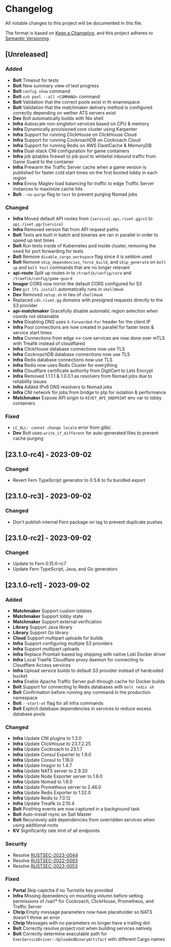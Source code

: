 # Changelog

All notable changes to this project will be documented in this file.

The format is based on [Keep a Changelog](https://keepachangelog.com/en/1.1.0/),
and this project adheres to [Semantic Versioning](https://semver.org/spec/v2.0.0.html).

## [Unreleased]

### Added

-  **Bolt** Timeout for tests
-  **Bolt** New summary view of test progress
-  **Bolt** `config show` command
-  **Bolt** `ssh pool --all <COMMAND>` command
-  **Bolt** Validation that the correct pools exist in th enamespace
-  **Bolt** Validation that the matchmaker delivery method is configured correctly depending on wether ATS servers exist
-  **Dev** Bolt automatically builds with Nix shell
-  **Infra** Autoscale non-singleton services based on CPU & memory
-  **Infra** Dynamically provisioned core cluster using Karpenter
-  **Infra** Support for running ClickHouse on ClickHouse Cloud
-  **Infra** Support for running CockroachDB on Cockroach Cloud
-  **Infra** Support for running Redis on AWS ElastiCache & MemoryDB
-  **Infra** Dual-stack CNI configuration for game containers
-  **Infra** job iptables firewall to job pool to whitelist inbound traffic from Game Guard to the container
-  **Infra** Prewarm the Traffic Server cache when a game version is published for faster cold start times on the first booted lobby in each region
-  **Infra** Envoy Maglev load balancing for traffic to edge Traffic Server instances to maximize cache hits
-  **Bolt** `--no-purge` flag to `test` to prevent purging Nomad jobs

### Changed

-  **Infra** Moved default API routes from `{service}.api.rivet.gg/v1` to `api.rivet.gg/{service}`
-  **Infra** Removed version flat from API request paths
-  **Bolt** Tests are built in batch and binaries are ran in parallel in order to speed up test times
-  **Bolt** Run tests inside of Kubernetes pod inside cluster, removing the need for port forwarding for tests
-  **Bolt** Remove `disable_cargo_workspace` flag since it is seldom used
-  **Bolt** Remove  `skip_dependencies`, `force_build`, and `skip_generate` on `bolt up` and `bolt test` commands that are no longer relevant
-  **api-route** Split up routes in to `/traefik/config/core` and `/traefik/config/game-guard`
-  **Imagor** CORS now mirror the default CORS configured for S3
-  **Dev** `git lfs install` automatically runs in `shellHook`
-  **Dev** Removed `setup.sh` in lieu of `shellHook`
-  Replaced `cdn.rivet.gg` domains with presigned requests directly to the S3 provider
-  **api-matchmaker** Gracefully disable automatic region selection when coords not obtainable
-  **Infra** Disabling DNS uses `X-Forwarded-For` header for the client IP
-  **Infra** Pool connections are now created in parallel for faster tests & service start times
-  **Infra** Connections from edge <-> core services are now done over mTLS with Treafik instead of cloudflared
-  **Infra** ClickHouse database connections now use TLS
-  **Infra** CockroachDB database connections now use TLS
-  **Infra** Redis database connections now use TLS
-  **Infra** Redis now uses Redis Cluster for everything
-  **Infra** Cloudflare certificate authority from DigitCert to Lets Encrypt
-  **Infra** Removed 1.1.1.1 & 1.0.0.1 as resolvers from Nomad jobs due to reliability issues
-  **Infra** Added IPv6 DNS resolvers to Nomad jobs
-  **Infra** CNI network for jobs from bridge to ptp for isolation & performance
-  **Matchmaker** Expose API origin to `RIVET_API_ENDPOINT` env var to lobby containers

### Fixed

-  `LC_ALL: cannot change locale` error from glibc
-  **Dev** Bolt uses `write_if_different` for auto-generated files to prevent cache purging

## [23.1.0-rc4] - 2023-09-02

### Changed

-   Revert Fern TypeScript generator to 0.5.6 to fix bundled export

## [23.1.0-rc3] - 2023-09-02

### Changed

-   Don't publish internal Fern package on tag to prevent duplicate pushes

## [23.1.0-rc2] - 2023-09-02

### Changed

-   Update to Fern 0.15.0-rc7
-   Update Fern TypeScript, Java, and Go generators

## [23.1.0-rc1] - 2023-09-02

### Added

-   **Matchmaker** Support custom lobbies
-   **Matchmaker** Support lobby state
-   **Matchmaker** Support external verification
-   **Library** Support Java library
-   **Library** Support Go library
-   **Cloud** Support multipart uploads for builds
-   **Infra** Support configuring multiple S3 providers
-   **Infra** Support multipart uploads
-   **Infra** Replace Promtail-based log shipping with native Loki Docker driver
-   **Infra** Local Traefik Cloudflare proxy daemon for connecting to Cloudflare Access services
-   **Infra** Upload service builds to default S3 provider instead of hardcoded bucket
-   **Infra** Enable Apache Traffic Server pull-through cache for Docker builds
-   **Bolt** Support for connecting to Redis databases with `bolt redis sh`
-   **Bolt** Confirmation before running any command in the production namespace
-   **Bolt** `--start-at` flag for all infra commands
-   **Bolt** Explicit database dependencies in services to reduce excess database pools

### Changed

-   **Infra** Update CNI plugins to 1.3.0
-   **Infra** Update ClickHouse to 23.7.2.25
-   **Infra** Update Cockroach to 23.1.7
-   **Infra** Update Consul Exporter to 1.9.0
-   **Infra** Update Consul to 1.16.0
-   **Infra** Update Imagor to 1.4.7
-   **Infra** Update NATS server to 2.9.20
-   **Infra** Update Node Exporter server to 1.6.0
-   **Infra** Update Nomad to 1.6.0
-   **Infra** Update Prometheus server to 2.46.0
-   **Infra** Update Redis Exporter to 1.52.0
-   **Infra** Update Redis to 7.0.12
-   **Infra** Update Treafik to 2.10.4
-   **Bolt** PostHog events are now captured in a background task
-   **Bolt** Auto-install rsync on Salt Master
-   **Bolt** Recursively add dependencies from overridden services when using additional roots
-   **KV** Significantly rate limit of all endpoints

### Security

-   Resolve [RUSTSEC-2023-0044](https://rustsec.org/advisories/RUSTSEC-2023-0044)
-   Resolve [RUSTSEC-2022-0093](https://rustsec.org/advisories/RUSTSEC-2022-0093)
-   Resolve [RUSTSEC-2023-0053](https://rustsec.org/advisories/RUSTSEC-2023-0053)

### Fixed

-   **Portal** Skip captcha if no Turnstile key provided
-   **Infra** Missing dpenedency on mounting volumn before setting permissions of /var/\* for Cockroach, ClickHouse, Prometheus, and Traffic Server
-   **Chrip** Empty message parameters now have placeholder so NATS doesn't throw an error
-   **Chrip** Messages with no parameters no longer have a trailing dot
-   **Bolt** Correctly resolve project root when building services natively
-   **Bolt** Correctly determine executable path for `ExecServiceDriver::UploadedBinaryArtifact` with different Cargo names
